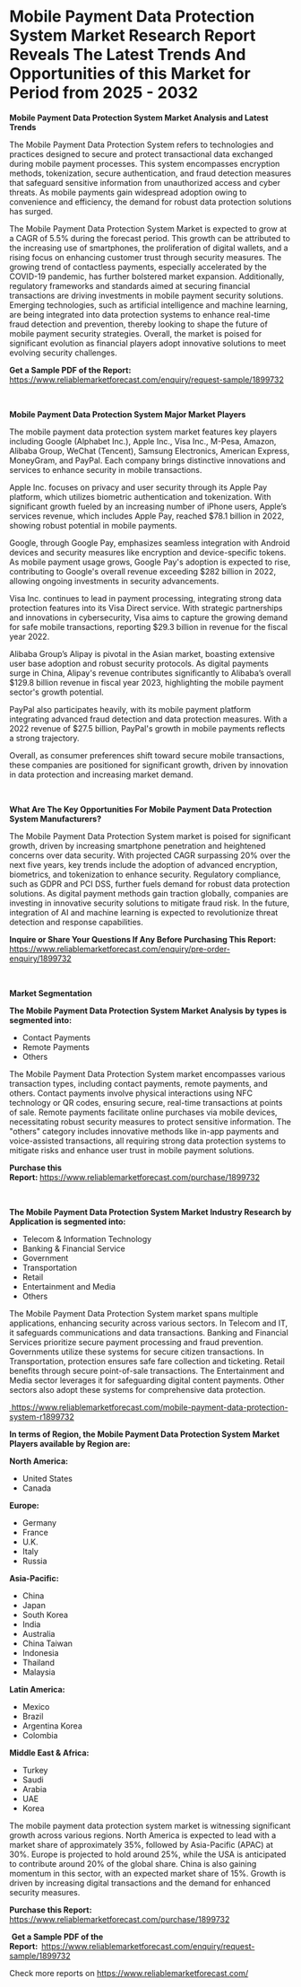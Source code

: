 <p><h1>Mobile Payment Data Protection System Market Research Report Reveals The Latest Trends And Opportunities of this Market for Period from 2025 - 2032</h1></p><p><strong>Mobile Payment Data Protection System Market Analysis and Latest Trends</strong></p>
<p><p>The Mobile Payment Data Protection System refers to technologies and practices designed to secure and protect transactional data exchanged during mobile payment processes. This system encompasses encryption methods, tokenization, secure authentication, and fraud detection measures that safeguard sensitive information from unauthorized access and cyber threats. As mobile payments gain widespread adoption owing to convenience and efficiency, the demand for robust data protection solutions has surged.</p><p>The Mobile Payment Data Protection System Market is expected to grow at a CAGR of 5.5% during the forecast period. This growth can be attributed to the increasing use of smartphones, the proliferation of digital wallets, and a rising focus on enhancing customer trust through security measures. The growing trend of contactless payments, especially accelerated by the COVID-19 pandemic, has further bolstered market expansion. Additionally, regulatory frameworks and standards aimed at securing financial transactions are driving investments in mobile payment security solutions. Emerging technologies, such as artificial intelligence and machine learning, are being integrated into data protection systems to enhance real-time fraud detection and prevention, thereby looking to shape the future of mobile payment security strategies. Overall, the market is poised for significant evolution as financial players adopt innovative solutions to meet evolving security challenges.</p></p>
<p><strong>Get a Sample PDF of the Report:&nbsp;</strong> <a href="https://www.reliablemarketforecast.com/enquiry/request-sample/1899732?utm_campaign=3139&utm_medium=2&utm_source=Github&utm_content=ia&utm_term=11032025&utm_id=mobile-payment-data-protection-system">https://www.reliablemarketforecast.com/enquiry/request-sample/1899732</a></p>
<p>&nbsp;</p>
<p><strong>Mobile Payment Data Protection System Major Market Players</strong></p>
<p><p>The mobile payment data protection system market features key players including Google (Alphabet Inc.), Apple Inc., Visa Inc., M-Pesa, Amazon, Alibaba Group, WeChat (Tencent), Samsung Electronics, American Express, MoneyGram, and PayPal. Each company brings distinctive innovations and services to enhance security in mobile transactions.</p><p>Apple Inc. focuses on privacy and user security through its Apple Pay platform, which utilizes biometric authentication and tokenization. With significant growth fueled by an increasing number of iPhone users, Apple’s services revenue, which includes Apple Pay, reached $78.1 billion in 2022, showing robust potential in mobile payments.</p><p>Google, through Google Pay, emphasizes seamless integration with Android devices and security measures like encryption and device-specific tokens. As mobile payment usage grows, Google Pay's adoption is expected to rise, contributing to Google's overall revenue exceeding $282 billion in 2022, allowing ongoing investments in security advancements.</p><p>Visa Inc. continues to lead in payment processing, integrating strong data protection features into its Visa Direct service. With strategic partnerships and innovations in cybersecurity, Visa aims to capture the growing demand for safe mobile transactions, reporting $29.3 billion in revenue for the fiscal year 2022.</p><p>Alibaba Group’s Alipay is pivotal in the Asian market, boasting extensive user base adoption and robust security protocols. As digital payments surge in China, Alipay's revenue contributes significantly to Alibaba’s overall $129.8 billion revenue in fiscal year 2023, highlighting the mobile payment sector's growth potential.</p><p>PayPal also participates heavily, with its mobile payment platform integrating advanced fraud detection and data protection measures. With a 2022 revenue of $27.5 billion, PayPal's growth in mobile payments reflects a strong trajectory.</p><p>Overall, as consumer preferences shift toward secure mobile transactions, these companies are positioned for significant growth, driven by innovation in data protection and increasing market demand.</p></p>
<p>&nbsp;</p>
<p><strong>What Are The Key Opportunities For Mobile Payment Data Protection System Manufacturers?</strong></p>
<p><p>The Mobile Payment Data Protection System market is poised for significant growth, driven by increasing smartphone penetration and heightened concerns over data security. With projected CAGR surpassing 20% over the next five years, key trends include the adoption of advanced encryption, biometrics, and tokenization to enhance security. Regulatory compliance, such as GDPR and PCI DSS, further fuels demand for robust data protection solutions. As digital payment methods gain traction globally, companies are investing in innovative security solutions to mitigate fraud risk. In the future, integration of AI and machine learning is expected to revolutionize threat detection and response capabilities.</p></p>
<p><strong>Inquire or Share Your Questions If Any Before Purchasing This Report:</strong> <a href="https://www.reliablemarketforecast.com/enquiry/pre-order-enquiry/1899732?utm_campaign=3139&utm_medium=2&utm_source=Github&utm_content=ia&utm_term=11032025&utm_id=mobile-payment-data-protection-system">https://www.reliablemarketforecast.com/enquiry/pre-order-enquiry/1899732</a></p>
<p>&nbsp;</p>
<p><strong>Market Segmentation</strong></p>
<p><strong>The Mobile Payment Data Protection System Market Analysis by types is segmented into:</strong></p>
<p><ul><li>Contact Payments</li><li>Remote Payments</li><li>Others</li></ul></p>
<p><p>The Mobile Payment Data Protection System market encompasses various transaction types, including contact payments, remote payments, and others. Contact payments involve physical interactions using NFC technology or QR codes, ensuring secure, real-time transactions at points of sale. Remote payments facilitate online purchases via mobile devices, necessitating robust security measures to protect sensitive information. The "others" category includes innovative methods like in-app payments and voice-assisted transactions, all requiring strong data protection systems to mitigate risks and enhance user trust in mobile payment solutions.</p></p>
<p><strong>Purchase this Report:&nbsp;</strong><a href="https://www.reliablemarketforecast.com/purchase/1899732?utm_campaign=3139&utm_medium=2&utm_source=Github&utm_content=ia&utm_term=11032025&utm_id=mobile-payment-data-protection-system">https://www.reliablemarketforecast.com/purchase/1899732</a></p>
<p>&nbsp;</p>
<p><strong>The Mobile Payment Data Protection System Market Industry Research by Application is segmented into:</strong></p>
<p><ul><li>Telecom & Information Technology</li><li>Banking & Financial Service</li><li>Government</li><li>Transportation</li><li>Retail</li><li>Entertainment and Media</li><li>Others</li></ul></p>
<p><p>The Mobile Payment Data Protection System market spans multiple applications, enhancing security across various sectors. In Telecom and IT, it safeguards communications and data transactions. Banking and Financial Services prioritize secure payment processing and fraud prevention. Governments utilize these systems for secure citizen transactions. In Transportation, protection ensures safe fare collection and ticketing. Retail benefits through secure point-of-sale transactions. The Entertainment and Media sector leverages it for safeguarding digital content payments. Other sectors also adopt these systems for comprehensive data protection.</p></p>
<p><a href="https://www.reliablemarketforecast.com/mobile-payment-data-protection-system-r1899732?utm_campaign=3139&utm_medium=2&utm_source=Github&utm_content=ia&utm_term=11032025&utm_id=mobile-payment-data-protection-system">&nbsp;https://www.reliablemarketforecast.com/mobile-payment-data-protection-system-r1899732</a></p>
<p><strong>In terms of Region, the Mobile Payment Data Protection System Market Players available by Region are:</strong></p>
<p>
    <p> <strong> North America: </strong>
        <ul>
            <li>United States</li>
            <li>Canada</li>
        </ul>
        </p> 
    <p> <strong> Europe: </strong>
        <ul>
            <li>Germany</li>
            <li>France</li>
            <li>U.K.</li>
            <li>Italy</li>
            <li>Russia</li>
        </ul>
        </p> 
    <p> <strong> Asia-Pacific: </strong>
        <ul>
            <li>China</li>
            <li>Japan</li>
            <li>South Korea</li>
            <li>India</li>
            <li>Australia</li>
            <li>China Taiwan</li>
            <li>Indonesia</li>
            <li>Thailand</li>
            <li>Malaysia</li>
        </ul>
        </p> 
    <p> <strong> Latin America: </strong>
        <ul>
            <li>Mexico</li>
            <li>Brazil</li>
            <li>Argentina Korea</li>
            <li>Colombia</li>
        </ul>
        </p> 
    <p> <strong> Middle East & Africa: </strong>
        <ul>
            <li>Turkey</li>
            <li>Saudi</li>
            <li>Arabia</li>
            <li>UAE</li>
            <li>Korea</li>
        </ul>
    </p>
    </p>
<p><p>The mobile payment data protection system market is witnessing significant growth across various regions. North America is expected to lead with a market share of approximately 35%, followed by Asia-Pacific (APAC) at 30%. Europe is projected to hold around 25%, while the USA is anticipated to contribute around 20% of the global share. China is also gaining momentum in this sector, with an expected market share of 15%. Growth is driven by increasing digital transactions and the demand for enhanced security measures.</p></p>
<p><strong>Purchase this Report: </strong><a href="https://www.reliablemarketforecast.com/purchase/1899732?utm_campaign=3139&utm_medium=2&utm_source=Github&utm_content=ia&utm_term=11032025&utm_id=mobile-payment-data-protection-system">https://www.reliablemarketforecast.com/purchase/1899732</a></p>
<p>&nbsp;<strong>Get a Sample PDF of the Report:&nbsp;&nbsp;</strong><a href="https://www.reliablemarketforecast.com/enquiry/request-sample/1899732?utm_campaign=3139&utm_medium=2&utm_source=Github&utm_content=ia&utm_term=11032025&utm_id=mobile-payment-data-protection-system">https://www.reliablemarketforecast.com/enquiry/request-sample/1899732</a></p>
<p><strong></strong></p>
<p>Check more reports on <a href="https://www.reliablemarketforecast.com/?utm_campaign=3139&utm_medium=2&utm_source=Github&utm_content=ia&utm_term=11032025&utm_id=mobile-payment-data-protection-system">https://www.reliablemarketforecast.com/</a></p>